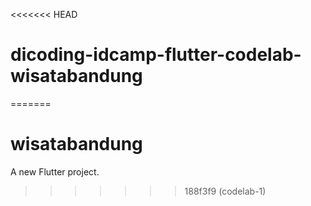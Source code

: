 <<<<<<< HEAD
# dicoding-idcamp-flutter-codelab-wisatabandung
=======
# wisatabandung

A new Flutter project.
>>>>>>> 188f3f9 (codelab-1)

